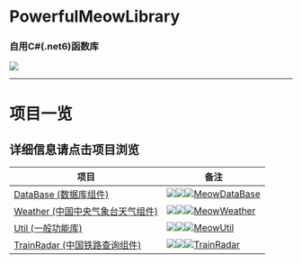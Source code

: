 # PowerfulMeowLibrary
### 自用C#(.net6)函数库

![](https://img.shields.io/github/languages/code-size/DavidSciMeow/PowerfulMeowLibrary)

-----
# 项目一览
## 详细信息请点击项目浏览
|项目|备注|
|---|---|
|[DataBase (数据库组件)](https://github.com/DavidSciMeow/PowerfulMeowLibrary/tree/master/Meow.DataBase)|![](https://img.shields.io/nuget/dt/Electronicute.Meow.DataBase)![](https://img.shields.io/nuget/vpre/Electronicute.Meow.DataBase?label=NuGet%20Version)[![MeowDataBase](https://github.com/DavidSciMeow/PowerfulMeowLibrary/actions/workflows/Db.yml/badge.svg?branch=master)](https://github.com/DavidSciMeow/PowerfulMeowLibrary/actions/workflows/Db.yml)|
|[Weather (中国中央气象台天气组件)](https://github.com/DavidSciMeow/PowerfulMeowLibrary/tree/master/Meow.Weather)|![](https://img.shields.io/nuget/dt/Electronicute.Meow.Weather)![](https://img.shields.io/nuget/vpre/Electronicute.Meow.Weather?label=NuGet%20Version)[![MeowWeather](https://github.com/DavidSciMeow/PowerfulMeowLibrary/actions/workflows/Weather.yml/badge.svg?branch=master)](https://github.com/DavidSciMeow/PowerfulMeowLibrary/actions/workflows/Weather.yml)|
|[Util (一般功能库)](https://github.com/DavidSciMeow/PowerfulMeowLibrary/tree/master/Meow.Util)|![](https://img.shields.io/nuget/dt/Electronicute.Meow.Util)![](https://img.shields.io/nuget/vpre/Electronicute.Meow.Util?label=NuGet%20Version)[![MeowUtil](https://github.com/DavidSciMeow/PowerfulMeowLibrary/actions/workflows/Util.yml/badge.svg?branch=master)](https://github.com/DavidSciMeow/PowerfulMeowLibrary/actions/workflows/Util.yml)|
|[TrainRadar (中国铁路查询组件)](https://github.com/DavidSciMeow/PowerfulMeowLibrary/tree/master/Meow.TrainRadar)|![](https://img.shields.io/nuget/dt/Electronicute.Meow.TrainRadar)![](https://img.shields.io/nuget/vpre/Electronicute.Meow.TrainRadar?label=NuGet%20Version)[![TrainRadar](https://github.com/DavidSciMeow/PowerfulMeowLibrary/actions/workflows/TrainRadar.yml/badge.svg?branch=master)](https://github.com/DavidSciMeow/PowerfulMeowLibrary/actions/workflows/TrainRadar.yml)|

